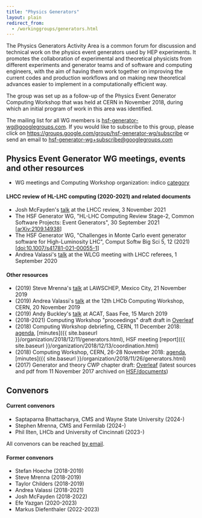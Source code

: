 ```yaml
---
title: "Physics Generators"
layout: plain
redirect_from:
  - /workinggroups/generators.html
---
```


The Physics Generators Activity Area is a common forum for discussion and
technical work on the physics event generators used by HEP experiments.
It promotes the collaboration of experimental and theoretical physicists
from different experiments and generator teams and of software and computing
engineers, with the aim of having them work together on improving the current
codes and production workflows and on making new theoretical advances
easier to implement in a computationally efficient way.

The group was set up as a follow-up of the Physics Event Generator
Computing Workshop that was held at CERN in November 2018, during which
an initial program of work in this area was identified.

The mailing list for all WG members is <hsf-generator-wg@googlegroups.com>.
If you would like to subscribe to this group,
please click on <https://groups.google.com/group/hsf-generator-wg/subscribe>
or send an email to [hsf-generator-wg+subscribe@googlegroups.com](mailto:hsf-generator-wg+subscribe@googlegroups.com)

## Physics Event Generator WG meetings, events and other resources

- WG meetings and Computing Workshop organization:
indico [category](https://indico.cern.ch/category/8460)

#### LHCC review of HL-LHC computing (2020-2021) and related documents

- Josh McFayden's [talk](https://doi.org/10.5281/zenodo.5708168)
at the LHCC review, 3 November 2021
- The HSF Generator WG, "HL-LHC Computing Review Stage-2, Common Software Projects: Event Generators", 
30 September 2021 [[arXiv:2109.14938](https://arxiv.org/abs/2109.14938)]
- The HSF Generator WG, "Challenges in Monte Carlo event generator software for High-Luminosity LHC", 
Comput Softw Big Sci 5, 12 (2021) [[doi:10.1007/s41781-021-00055-1](https://doi.org/10.1007/s41781-021-00055-1)] <!-- markdown-link-check-disable-line -->
- Andrea Valassi's [talk](https://doi.org/10.5281/zenodo.4028835)
at the WLCG meeting with LHCC referees, 1 September 2020

#### Other resources

- (2019) Steve Mrenna's [talk](https://indico.cern.ch/event/813325/contributions/3603456)
at LAWSCHEP, Mexico City, 21 November 2019
- (2019) Andrea Valassi's [talk](https://indico.cern.ch/event/831054/contributions/3647475/attachments/1948111/3232656/20191120-LHCb-HSFgenerators-v3.pdf)
at the 12th LHCb Computing Workshop, CERN, 20 November 2019
- (2019) Andy Buckley's [talk](https://indico.cern.ch/event/708041/contributions/3308937) 
at ACAT, Saas Fee, 15 March 2019
- (2018-2021) Computing Workshop "proceedings" draft draft
in [Overleaf](https://www.overleaf.com/1326158343ftxgrxxcspxg)
- (2018) Computing Workshop debriefing, CERN, 11 December 2018:
[agenda](https://indico.cern.ch/event/778521),
[minutes]({{ site.baseurl }}/organization/2018/12/11/generators.html),
HSF meeting [report]({{ site.baseurl }}/organization/2018/12/13/coordination.html)
- (2018) Computing Workshop, CERN, 26-28 November 2018: 
[agenda](https://indico.cern.ch/event/751693),
[minutes]({{ site.baseurl }}/organization/2018/11/26/generators.html)
- (2017) Generator and theory CWP chapter draft:
[Overleaf](https://www.overleaf.com/read/wyyybnvxyfyn)
(latest sources and pdf from 11 November 2017 archived
on [HSF/documents](https://github.com/HSF/documents/tree/master/CWP/papers/HSF-CWP-2017-11_generators))

## Convenors

#### Current convenors

- Saptaparna Bhattacharya, CMS and Wayne State University (2024-)
- Stephen Mrenna, CMS and Fermilab (2024-)
- Phil Ilten, LHCb and University of Cincinnati (2023-)

All convenors can be reached [by email](mailto:hsf-generator-wg-convenors@googlegroups.com). <!-- markdown-link-check-disable-line -->

#### Former convenors

- Stefan Hoeche (2018-2019)
- Steve Mrenna (2018-2019)
- Taylor Childers (2018-2019)
- Andrea Valassi (2018-2021)
- Josh McFayden (2018-2022)
- Efe Yazgan (2020-2023)
- Markus Diefenthaler (2022-2023)
